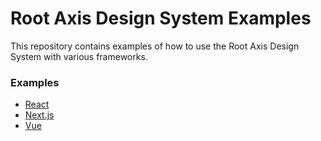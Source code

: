 # Root Axis Design System Examples

This repository contains examples of how to use the Root Axis Design System with various frameworks.

### Examples

- [React]()
- [Next.js]()
- [Vue]()
